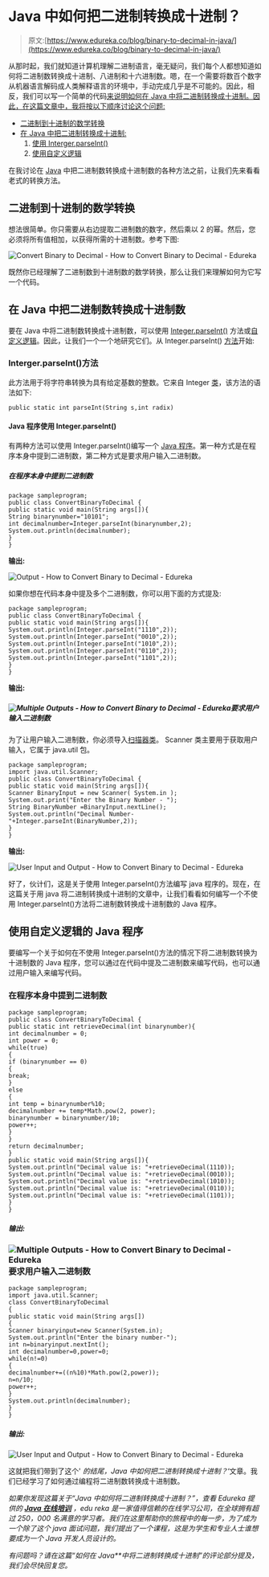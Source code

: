 # Java 中如何把二进制转换成十进制？

> 原文:[https://www.edureka.co/blog/binary-to-decimal-in-java/](https://www.edureka.co/blog/binary-to-decimal-in-java/)

从那时起，我们就知道计算机理解二进制语言，毫无疑问，我们每个人都想知道如何将二进制数转换成十进制、八进制和十六进制数。嗯，在一个需要将数百个数字从机器语言解码成人类解释语言的环境中，手动完成几乎是不可能的。因此，相反，我们可以写一个简单的代码[来说明如何在 Java 中将二进制转换成十进制。因此，在这篇文章中，我将按以下顺序讨论这个问题:](https://www.edureka.co/blog/hello-world-program-in-java/)

*   [二进制到十进制的数学转换](#mathematicalconversionfrombinarytodecimal)
*   [在 Java 中把二进制转换成十进制:](#convertbinarytodecimalnumbersinjava)
    1.  [使用 Interger.parseInt()](#usemethod)
    2.  [使用自定义逻辑](#usecustomlogic)

在我讨论在 [Java](https://www.edureka.co/blog/what-is-java/) 中把二进制数转换成十进制数的各种方法之前，让我们先来看看老式的转换方法。

## **二进制到十进制的数学转换**

想法很简单。你只需要从右边提取二进制数的数字，然后乘以 2 的幂。然后，您必须将所有值相加，以获得所需的十进制数。参考下图:

![Convert Binary to Decimal - How to Convert Binary to Decimal - Edureka](../Images/6bf5c10f6ce6768713924eec7ab5fbd9.png)

既然你已经理解了二进制数到十进制数的数学转换，那么让我们来理解如何为它写一个代码。

## **在 Java 中把二进制数转换成十进制数**

要在 Java 中将二进制数转换成十进制数，可以使用 [Integer.parseInt()](#usemethod) 方法或[自定义逻辑](#usecustomlogic)。因此，让我们一个一个地研究它们。从 Integer.parseInt() [方法](https://www.edureka.co/blog/java-methods/)开始:

### **Interger.parseInt()方法**

此方法用于将字符串转换为具有给定基数的整数。它来自 Integer [类](https://www.edureka.co/blog/java-objects-and-classes/)，该方法的语法如下:

```
public static int parseInt(String s,int radix)  

```

#### **Java 程序使用 Integer.parseInt()**

有两种方法可以使用 Integer.parseInt()编写一个 [Java 程序](https://www.edureka.co/blog/java-programs/)。第一种方式是在程序本身中提到二进制数，第二种方式是要求用户输入二进制数。

##### **在程序本身中提到二进制数**

```
package sampleprogram;
public class ConvertBinaryToDecimal {
public static void main(String args[]){
String binarynumber="10101";
int decimalnumber=Integer.parseInt(binarynumber,2);
System.out.println(decimalnumber);
}
}

```

**输出:**

![Output - How to Convert Binary to Decimal - Edureka](../Images/348f0e55c93f5e2106ef1398cabc5aaf.png)

如果你想在代码本身中提及多个二进制数，你可以用下面的方式提及:

```
package sampleprogram;
public class ConvertBinaryToDecimal {
public static void main(String args[]){
System.out.println(Integer.parseInt("1110",2));
System.out.println(Integer.parseInt("0010",2));
System.out.println(Integer.parseInt("1010",2));
System.out.println(Integer.parseInt("0110",2));
System.out.println(Integer.parseInt("1101",2));
}
}

```

**输出:**

##### **![Multiple Outputs - How to Convert Binary to Decimal - Edureka](../Images/91e09a9b09c1d51f140c0931e7bf57f4.png)要求用户输入二进制数**

为了让用户输入二进制数，你必须导入[扫描器类](https://www.edureka.co/blog/scanner-class-in-java/)。 Scanner 类主要用于获取用户输入，它属于 java.util 包。

```
package sampleprogram;
import java.util.Scanner;
public class ConvertBinaryToDecimal {
public static void main(String args[]){
Scanner BinaryInput = new Scanner( System.in );
System.out.print("Enter the Binary Number - ");
String BinaryNumber =BinaryInput.nextLine();
System.out.println("Decimal Number- "+Integer.parseInt(BinaryNumber,2));
}
}

```

**输出:**

![User Input and Output - How to Convert Binary to Decimal - Edureka](../Images/4b294c1511fd6e1df56828b4d564e31b.png)

好了，伙计们，这是关于使用 Integer.parseInt()方法编写 java 程序的。现在，在这篇关于用 java 将二进制转换成十进制的文章中，让我们看看如何编写一个不使用 Integer.parseInt()方法将二进制数转换成十进制数的 Java 程序。

## **使用自定义逻辑的 Java 程序**

要编写一个关于如何在不使用 Integer.parseInt()方法的情况下将二进制数转换为十进制数的 Java 程序，您可以通过在代码中提及二进制数来编写代码，也可以通过用户输入来编写代码。

### **在程序本身中提到二进制数**

```
package sampleprogram;
public class ConvertBinaryToDecimal {
public static int retrieveDecimal(int binarynumber){
int decimalnumber = 0;
int power = 0;
while(true)
{
if (binarynumber == 0)
{
break;
}
else
{
int temp = binarynumber%10;
decimalnumber += temp*Math.pow(2, power);
binarynumber = binarynumber/10;
power++;
}
}
return decimalnumber;
}
public static void main(String args[]){
System.out.println("Decimal value is: "+retrieveDecimal(1110));
System.out.println("Decimal value is: "+retrieveDecimal(0010));
System.out.println("Decimal value is: "+retrieveDecimal(1010));
System.out.println("Decimal value is: "+retrieveDecimal(0110));
System.out.println("Decimal value is: "+retrieveDecimal(1101));
}
}

```

##### **输出:**

### ![Multiple Outputs - How to Convert Binary to Decimal - Edureka](../Images/55427aec2cfe12fa56fee462438e011e.png)要求用户输入二进制数

```
package sampleprogram;
import java.util.Scanner;
class ConvertBinaryToDecimal
{
public static void main(String args[])
{
Scanner binaryinput=new Scanner(System.in);
System.out.println("Enter the binary number-");
int n=binaryinput.nextInt();
int decimalnumber=0,power=0;
while(n!=0)
{
decimalnumber+=((n%10)*Math.pow(2,power));
n=n/10;
power++;
}
System.out.println(decimalnumber);
}
}

```

##### **输出:**

![User Input and Output - How to Convert Binary to Decimal - Edureka](../Images/1647677c71a2f60cd79e473a21da97d8.png)

这就把我们带到了这个' *的结尾，Java 中如何把二进制转换成十进制？*‘文章。我们已经学习了如何通过编程将二进制数转换成十进制数。

*如果你发现这篇关于“Java 中如何将二进制转换成十进制？”，查看 Edureka 提供的 [**Java 在线培训**](https://www.edureka.co/java-j2ee-training-course) ，edu reka 是一家值得信赖的在线学习公司，在全球拥有超过 250，000 名满意的学习者。我们在这里帮助你的旅程中的每一步，为了成为一个除了这个 java 面试问题，我们提出了一个课程，这是为学生和专业人士谁想要成为一个 Java 开发人员设计的。*

*有问题吗？请在这篇“如何在 Java**中将二进制转换成十进制”的评论部分提及，我们会尽快回复您。*